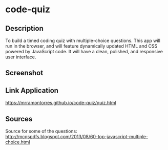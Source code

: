 # code-quiz

## Description
To build a timed coding quiz with multiple-choice questions. This app will run in the browser, and will feature dynamically updated HTML and CSS powered by JavaScript code. It will have a clean, polished, and responsive user interface.

## Screenshot


## Link Application
https://mrramontorres.github.io/code-quiz/quiz.html

## Sources
Source for some of the questions: http://mcqspdfs.blogspot.com/2013/08/60-top-javascript-multiple-choice.html